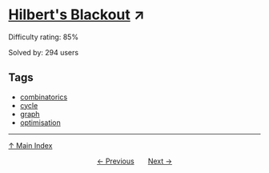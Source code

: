 # [Hilbert's Blackout](https://projecteuler.net/problem=522) ↗️

Difficulty rating: 85%

Solved by: 294 users
## Tags

- [combinatorics](../tags/combinatorics.md)
- [cycle](../tags/cycle.md)
- [graph](../tags/graph.md)
- [optimisation](../tags/optimisation.md)



---

[↑ Main Index](../README.md)


<div align=center><a href='521.md'>← Previous</a> &nbsp;&nbsp; &nbsp;&nbsp;  <a href='523.md'>Next →</a></div>
